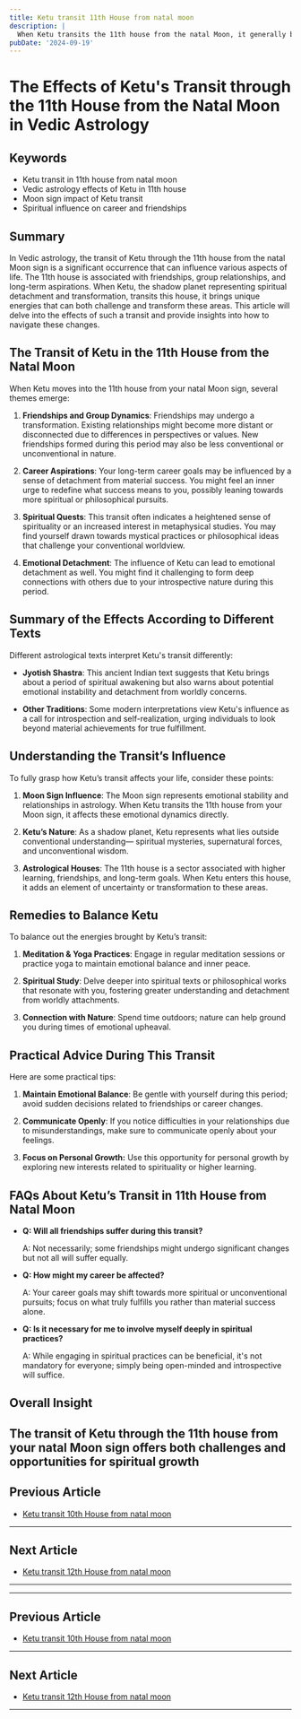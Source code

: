 ```yaml
---
title: Ketu transit 11th House from natal moon
description: |
  When Ketu transits the 11th house from the natal Moon, it generally brings beneficial outcomes such as financial success, improved status, and abundance at home. However, there may be conflicts with relatives and health issues for siblings.
pubDate: '2024-09-19'
---
```


# The Effects of Ketu's Transit through the 11th House from the Natal Moon in Vedic Astrology

## Keywords

- Ketu transit in 11th house from natal moon
- Vedic astrology effects of Ketu in 11th house
- Moon sign impact of Ketu transit
- Spiritual influence on career and friendships

## Summary

In Vedic astrology, the transit of Ketu through the 11th house from the natal Moon sign is a significant occurrence that can influence various aspects of life. The 11th house is associated with friendships, group relationships, and long-term aspirations. When Ketu, the shadow planet representing spiritual detachment and transformation, transits this house, it brings unique energies that can both challenge and transform these areas. This article will delve into the effects of such a transit and provide insights into how to navigate these changes.

## The Transit of Ketu in the 11th House from the Natal Moon

When Ketu moves into the 11th house from your natal Moon sign, several themes emerge:

1. **Friendships and Group Dynamics**: Friendships may undergo a transformation. Existing relationships might become more distant or disconnected due to differences in perspectives or values. New friendships formed during this period may also be less conventional or unconventional in nature.

2. **Career Aspirations**: Your long-term career goals may be influenced by a sense of detachment from material success. You might feel an inner urge to redefine what success means to you, possibly leaning towards more spiritual or philosophical pursuits.

3. **Spiritual Quests**: This transit often indicates a heightened sense of spirituality or an increased interest in metaphysical studies. You may find yourself drawn towards mystical practices or philosophical ideas that challenge your conventional worldview.

4. **Emotional Detachment**: The influence of Ketu can lead to emotional detachment as well. You might find it challenging to form deep connections with others due to your introspective nature during this period.

## Summary of the Effects According to Different Texts

Different astrological texts interpret Ketu's transit differently:

- **Jyotish Shastra**: This ancient Indian text suggests that Ketu brings about a period of spiritual awakening but also warns about potential emotional instability and detachment from worldly concerns.
  
- **Other Traditions**: Some modern interpretations view Ketu's influence as a call for introspection and self-realization, urging individuals to look beyond material achievements for true fulfillment.

## Understanding the Transit’s Influence

To fully grasp how Ketu’s transit affects your life, consider these points:

1. **Moon Sign Influence**: The Moon sign represents emotional stability and relationships in astrology. When Ketu transits the 11th house from your Moon sign, it affects these emotional dynamics directly.
  
2. **Ketu’s Nature**: As a shadow planet, Ketu represents what lies outside conventional understanding— spiritual mysteries, supernatural forces, and unconventional wisdom.
  
3. **Astrological Houses**: The 11th house is a sector associated with higher learning, friendships, and long-term goals. When Ketu enters this house, it adds an element of uncertainty or transformation to these areas.

## Remedies to Balance Ketu

To balance out the energies brought by Ketu’s transit:

1. **Meditation & Yoga Practices**: Engage in regular meditation sessions or practice yoga to maintain emotional balance and inner peace.
  
2. **Spiritual Study**: Delve deeper into spiritual texts or philosophical works that resonate with you, fostering greater understanding and detachment from worldly attachments.
  
3. **Connection with Nature**: Spend time outdoors; nature can help ground you during times of emotional upheaval.

## Practical Advice During This Transit

Here are some practical tips:

1. **Maintain Emotional Balance**: Be gentle with yourself during this period; avoid sudden decisions related to friendships or career changes.
  
2. **Communicate Openly**: If you notice difficulties in your relationships due to misunderstandings, make sure to communicate openly about your feelings.
  
3. **Focus on Personal Growth:** Use this opportunity for personal growth by exploring new interests related to spirituality or higher learning.

## FAQs About Ketu’s Transit in 11th House from Natal Moon

- **Q: Will all friendships suffer during this transit?**
  
  A: Not necessarily; some friendships might undergo significant changes but not all will suffer equally.

- **Q: How might my career be affected?**

  A: Your career goals may shift towards more spiritual or unconventional pursuits; focus on what truly fulfills you rather than material success alone.

- **Q: Is it necessary for me to involve myself deeply in spiritual practices?**

  A: While engaging in spiritual practices can be beneficial, it's not mandatory for everyone; simply being open-minded and introspective will suffice.

## Overall Insight

The transit of Ketu through the 11th house from your natal Moon sign offers both challenges and opportunities for spiritual growth
---

## Previous Article
- [Ketu transit 10th House from natal moon](200910_Ketu_transit_10th_House_from_natal_moon.md)

---

## Next Article
- [Ketu transit 12th House from natal moon](200912_Ketu_transit_12th_House_from_natal_moon.md)

---
---

## Previous Article
- [Ketu transit 10th House from natal moon](200910_Ketu_transit_10th_House_from_natal_moon.md)

---

## Next Article
- [Ketu transit 12th House from natal moon](200912_Ketu_transit_12th_House_from_natal_moon.md)

---
